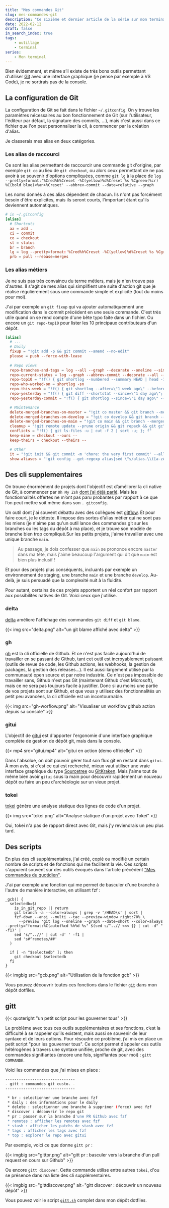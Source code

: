 ```yaml
---
title: "Mes commandes Git"
slug: mes-commandes-git
description: "Ce sixième et dernier article de la série sur mon terminal aborde la commande que je lance le plus souvent (historique zsh à l'appui) : git. J'y explique mes alias de configuration, les cli et les scripts que j'ai pu ajouter au cours du temps, ainsi qu'un script unifiant ce foisonnement de commandes devenues hétérogènes : gitt."
date: 2022-02-12
draft: false
in_search_index: true
tags:
    - outillage
    - terminal
series:
    - Mon terminal
---
```


Bien  évidemment, et même s’il existe de très bons outils permettant d'utiliser [Git](https://git-scm.com/) avec une interface graphique (je pense par exemple à VS Code), je ne sortirais pas de la console.

## La configuration de Git

La configuration de Git se fait dans le fichier `~/.gitconfig`. On y trouve les paramètres nécessaires au bon fonctionnement de Git (sur l'utilisateur, l'éditeur par défaut, la signature des commits, ...), mais c'est aussi dans ce fichier que l'on peut personnaliser la cli, à commencer par la création d'alias.

Je classerais mes alias en deux catégories.

### Les alias de raccourci

Ce sont les alias permettant de raccourcir une commande git d'origine, par exemple `git co` au lieu de `git checkout`, ou alors ceux permettant de ne pas avoir à se souvenir d'options compliquées, comme `git lg` à la place de `log --pretty=format:'%Cred%h%Creset -%C(yellow)%d%Creset %s %Cgreen(%cr) %C(bold blue)<%an>%Creset' --abbrev-commit --date=relative --graph`

Les noms donnés à ces alias dépendent de chacun. Ils n'ont pas forcément besoin d'être explicites, mais ils seront courts, l'important étant qu'ils deviennent automatiques.

```conf
# in ~/.gitconfig
[alias]
  # Shortcuts
  aa = add .
  ci = commit
  co = checkout
  st = status
  br = branch
  lg = log --pretty=format:'%Cred%h%Creset -%C(yellow)%d%Creset %s %Cgreen(%cr) %C(bold blue)<%an>%Creset' --abbrev-commit --date=relative --graph
  prb = pull --rebase=merges
```

### Les alias métiers

Je ne suis pas très convaincu du terme métiers, mais je n'en trouve pas d'autres. Il s'agit de mes alias qui simplifient une suite d'action git que je réalise régulièrement sous une commande simple et explicite (tout du moins pour moi).

J'ai par exemple un `git fixup` qui va ajouter automatiquement une modification dans le commit précédent en une seule commande. C'est très utile quand on se rend compte d'une bête typo faite dans un fichier. Ou encore un `git repo-top10` pour lister les 10 principaux contributeurs d'un dépôt.

```conf
[alias]
  # ...
  # Daily
  fixup = "!git add -p && git commit --amend --no-edit"
  please = push --force-with-lease
  
  # Repo views
  repo-branches-and-tags = log --all --graph --decorate --oneline --simplify-by-decoration
  repo-current-status = log --graph --abbrev-commit --decorate --all --format=format:\"%C(bold blue)%h%C(reset) - %C(bold cyan)%aD%C(dim white) - %an%C(reset) %C(bold green)(%ar)%C(reset)%C(bold yellow)%d%C(reset)%n %C(white)%s%C(reset)\"
  repo-top10 = "!f() { git shortlog --numbered --summary HEAD | head -10; }; f"
  repo-who-worked-on = shortlog -sn
  repo-this-week = "!f() { git shortlog --after=\"1 week ago\" --before=\"today\" --pretty=format:\"%ar%n %h - %s %n\"; }; f"
  repo-yesterday = "!f() { git diff --shortstat --since=\"1 day ago\"; }; f"
  repo-yesterday-commit = "!f() { git shortlog --since=\"1 day ago\" --pretty=format:\"%ar%n %h - %s %n\"; }; f"; f"

  # Maintenance
  delete-merged-branches-on-master = "!git co master && git branch --merged | grep -v '\\*' | xargs -n 1 git branch -d"
  delete-merged-branches-on-develop = "!git co develop && git branch --merged | grep -v '\\*' | xargs -n 1 git branch -d"
  delete-merged-branches-on-main = "!git co main && git branch --merged | grep -v '\\*' | xargs -n 1 git branch -d"
  cleanup = "!git remote update --prune origin && git repack && git gc"
  conflicts = "!f() { git ls-files -u | cut -f 2 | sort -u; }; f"
  keep-mine = checkout --ours --
  keep-theirs = checkout --theirs --

  # Other
  it = "!git init && git commit -m 'chore: the very first commit' --allow-empty"
  show-aliases = "!git config --get-regexp alias|sed \"s/alias.\\([a-zA-Z-]*\\) \\(\\.\\)*/$(tput setaf 2)\\1 $(tput setaf 8)\\2/\""
```

## Des cli supplementaires

On trouve énormément de projets dont l'objectif est d’améliorer la cli native de Git, à commencer par `Oh My Zsh` [dont j’ai déjà parlé](/blog/pourquoi-j-utilise-le-shell-zsh/#oh-my-zsh). Mais les fonctionnalités offertes ne m’ont pas paru probantes par rapport à ce que l’on peut mettre soit même dans son `. gitconfig`.

Un outil dont j'ai souvent débattu avec des collègues est [gitflow](https://github.com/petervanderdoes/gitflow-avh). Et pour faire court, je le déteste. Il impose des sortes d'alias métier qui ne sont pas les miens (je n'aime pas qu'un outil lance des commandes git sur les branches ou les tags du dépôt à ma place), et je trouve son modèle de branche bien trop compliqué.Sur les petits projets, j'aime travailler avec une unique branche `main`.

> Au passage, je dois confesser que `main` se prononce encore `master` dans ma tête, mais j'aime beaucoup l'argument qui dit que `main` est bien plus inclusif !

Et pour des projets plus conséquents, incluants par exemple un environnement de staging, une branche `main` et une branche `develop`. Au-delà, je suis persuadé que la complexité nuit à la fluidité.

Pour autant, certains de ces projets apportent un réel confort par rapport aux possibilités natives de Git. Voici ceux que j'utilise.

### delta
[delta](https://github.com/dandavison/delta) améliore l'affichage des commandes `git diff` et `git blame`.

{{< img src="delta.png" alt="un git blame affiché avec delta" >}}

### gh
[gh](https://github.com/cli/cli) est la cli officielle de Github. Et ce n'est pas facile aujourd'hui de travailler en se passant de Github, tant cet outil est incroyablement puissant (outils de revue de code, les Github actions, les webhooks, la gestion de packages, la gestion des releases...). Il est aussi largement utilisé par la communauté open source et par notre industrie. Ce n'est pas impossible de travailler sans, Github n'est pas Git (maintenant Github c'est Microsoft), mais ce ne sera pas toujours facile à justifier. Donc si au moins une partie de vos projets sont sur Github, et que vous y utilisez des fonctionnalités un petit peu avancées, la cli officielle est un incontournable.

{{< img src="gh-worflow.png" alt="Visualiser un workflow github action depuis sa console" >}}


### gitui
L'objectif de [gitui](https://github.com/extrawurst/gitui) est d'apporter l'ergonomie d'une interface graphique complète de gestion de dépôt git, mais dans la console.

{{< mp4 src="gitui.mp4" alt="gitui en action (demo officielle)" >}}

Dans l'absolue, on doit pouvoir gérer tout son flux git en restant dans `gitui`. À mon avis, si c'est ce qui est recherché, mieux vaut utiliser une vraie interface graphique du type [Sourcetree](https://www.sourcetreeapp.com/) ou [GitKraken](https://www.gitkraken.com/). Mais j'aime tout de même bien avoir `gitui` sous la main pour découvrir rapidement un nouveau dépôt ou faire un peu d'archéologie sur un vieux projet.

### tokei
[tokei](https://github.com/XAMPPRocky/tokei) génère une analyse statique des lignes de code d'un projet.

{{< img src="tokei.png" alt="Analyse statique d'un projet avec Tokei" >}}

Oui, tokei n'a pas de rapport direct avec Git, mais j'y reviendrais un peu plus tard.

## Des scripts

En plus des cli supplémentaires, j'ai créé, copié ou modifié un certain nombre de scripts et de fonctions qui me facilitent la vie. Ces scripts s'appuient souvent sur des outils évoqués dans l'article précédent ["Mes commandes du quotidien"](/blog/mes-commandes-du-quotidien/).

J'ai par exemple une fonction qui me permet de basculer d'une branche à l'autre de manière interactive, en utilisant fzf :

```shell
_gcb() {
  selectedb=$(
    is_in_git_repo || return
    git branch -a --color=always | grep -v '/HEAD\s' | sort |
    fzf-down --ansi --multi --tac --preview-window right:70% \
      --preview 'git log --oneline --graph --date=short --color=always --pretty="format:%C(auto)%cd %h%d %s" $(sed s/^..// <<< {} | cut -d" " -f1)' |
    sed 's/^..//' | cut -d' ' -f1 |
    sed 's#^remotes/##'
  )

  if [ -n "$selectedb" ]; then 
    git checkout $selectedb
  fi
}
```

{{< imgbig src="gcb.png" alt="Utilisation de la fonction gcb" >}}

Vous pouvez découvrir toutes ces fonctions dans le fichier [`git`](https://github.com/alexisjanvier/dotfiles/blob/main/dotfiles/zsh/.config/zsh/git)  dans mon dépôt dotfiles.

## gitt

{{< quoteright "un petit script pour les gouverner tous" >}}

Le problème avec tous ces outils supplémentaires et ses fonctions, c’est la difficulté à se rappeler qu’ils existent, mais aussi se souvenir de leur syntaxe et de leurs options. Pour résoudre ce problème, j’ai mis en place un petit script "pour les gouverner tous". Ce script permet d’appeler ces outils hétérogènes à travers une syntaxe unifiée, proche de git, avec des commandes signifiantes (encore une fois, signifiantes pour moi) : `gitt COMMANDE`. 

Voici les commandes que j'ai mises en place : 

```bash
-------------------------------
- gitt : commandes git custo. -
-------------------------------

 * br : selectionner une branche avec fzf
 * daily : des informations pour le daily
 * delete : selectionner une branche à supprimer (force) avec fzf
 * discover : découvrir le repo git
 * pr : passer sur la branche d'une PR Github avec fzf
 * remotes : afficher les remotes avec fzf
 * stash : afficher les patchs de stash avec fzf
 * tags : afficher les tags avec fzf
 * top : explorer le repo avec gitui
```

Par exemple,  voici ce que donne `gitt pr` :

{{< imgbig src="gittpr.png" alt="gitt pr : basculer vers la branche d'un pull request en cours sur Github" >}}

Ou encore `gitt discover`. Cette commande utilise entre autres `tokei`, d'ou se présence dans ma liste des cli supplémentaires.

{{< imgbig src="gittdiscover.png" alt="gitt discover : découvrir un nouveau dépôt" >}}

Vous pouvez voir le script [`gitt.sh`](https://github.com/alexisjanvier/dotfiles/blob/main/dotfiles/zsh/.config/zsh/gitt.sh) complet dans mon dépôt dotfiles.
